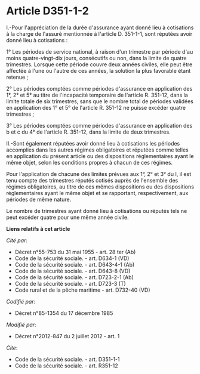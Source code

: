 # Article D351-1-2

I.-Pour l'appréciation de la durée d'assurance ayant donné lieu à cotisations à la charge de l'assuré mentionnée à l'article
D. 351-1-1, sont réputées avoir donné lieu à cotisations : 

1° Les périodes de service national, à raison d'un trimestre par période d'au moins quatre-vingt-dix jours, consécutifs ou
non, dans la limite de quatre trimestres. Lorsque cette période couvre deux années civiles, elle peut être affectée à l'une
ou l'autre de ces années, la solution la plus favorable étant retenue ; 

2° Les périodes comptées comme périodes d'assurance en application des 1°, 2° et 5° au titre de l'incapacité temporaire de
l'article R. 351-12, dans la limite totale de six trimestres, sans que le nombre total de périodes validées en application
des 1° et 5° de l'article R. 351-12 ne puisse excéder quatre trimestres ; 

3° Les périodes comptées comme périodes d'assurance en application des b et c du 4° de l'article R. 351-12, dans la limite de
deux trimestres. 

II.-Sont également réputées avoir donné lieu à cotisations les périodes accomplies dans les autres régimes obligatoires et
réputées comme telles en application du présent article ou des dispositions réglementaires ayant le même objet, selon les
conditions propres à chacun de ces régimes. 

Pour l'application de chacune des limites prévues aux 1°, 2° et 3° du I, il est tenu compte des trimestres réputés cotisés
auprès de l'ensemble des régimes obligatoires, au titre de ces mêmes dispositions ou des dispositions réglementaires ayant le
même objet et se rapportant, respectivement, aux périodes de même nature. 

Le nombre de trimestres ayant donné lieu à cotisations ou réputés tels ne peut excéder quatre pour une même année civile.

**Liens relatifs à cet article**

_Cité par_:

  - Décret n°55-753 du 31 mai 1955 - art. 28 ter (Ab)
  - Code de la sécurité sociale. - art. D634-1 (VD)
  - Code de la sécurité sociale. - art. D643-4-1 (Ab)
  - Code de la sécurité sociale. - art. D643-8 (VD)
  - Code de la sécurité sociale. - art. D723-2-1 (Ab)
  - Code de la sécurité sociale. - art. D723-3 (T)
  - Code rural et de la pêche maritime - art. D732-40 (VD)

_Codifié par_:

  - Décret n°85-1354 du 17 décembre 1985

_Modifié par_:

  - Décret n°2012-847 du 2 juillet 2012 - art. 1

_Cite_:

  - Code de la sécurité sociale. - art. D351-1-1
  - Code de la sécurité sociale. - art. R351-12
